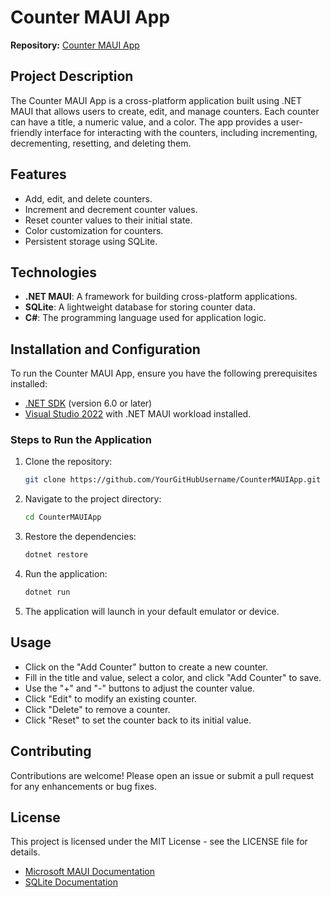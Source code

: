 # Counter MAUI App

**Repository:** [Counter MAUI App](https://github.com/YoFilip/CounterMauiApp)

## Project Description
The Counter MAUI App is a cross-platform application built using .NET MAUI that allows users to create, edit, and manage counters. Each counter can have a title, a numeric value, and a color. The app provides a user-friendly interface for interacting with the counters, including incrementing, decrementing, resetting, and deleting them. 

## Features
- Add, edit, and delete counters.
- Increment and decrement counter values.
- Reset counter values to their initial state.
- Color customization for counters.
- Persistent storage using SQLite.

## Technologies
- **.NET MAUI**: A framework for building cross-platform applications.
- **SQLite**: A lightweight database for storing counter data.
- **C#**: The programming language used for application logic.

## Installation and Configuration
To run the Counter MAUI App, ensure you have the following prerequisites installed:

- [.NET SDK](https://dotnet.microsoft.com/download) (version 6.0 or later)
- [Visual Studio 2022](https://visualstudio.microsoft.com/) with .NET MAUI workload installed.

### Steps to Run the Application
1. Clone the repository:
   
   ```bash
   git clone https://github.com/YourGitHubUsername/CounterMAUIApp.git

2. Navigate to the project directory:
   
   ```bash
   cd CounterMAUIApp
3. Restore the dependencies:
   
   ```bash
   dotnet restore
4. Run the application:
   
   ```bash
   dotnet run

5. The application will launch in your default emulator or device.

## Usage
- Click on the "Add Counter" button to create a new counter.
- Fill in the title and value, select a color, and click "Add Counter" to save.
- Use the "+" and "-" buttons to adjust the counter value.
- Click "Edit" to modify an existing counter.
- Click "Delete" to remove a counter.
- Click "Reset" to set the counter back to its initial value.

## Contributing
Contributions are welcome! Please open an issue or submit a pull request for any enhancements or bug fixes.

## License
This project is licensed under the MIT License - see the LICENSE file for details.
- [Microsoft MAUI Documentation](https://docs.microsoft.com/en-us/dotnet/maui/)
- [SQLite Documentation](https://www.sqlite.org/docs.html)
